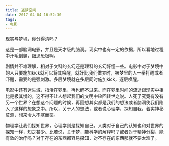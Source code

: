 ```yaml
---
title: 盗梦空间
date: 2017-04-04 16:52:30
tags:
- 电影
---
```


现实与梦境，你分得清吗？

这是一部脑洞电影，并且是天才级的脑洞。现实中也有一定的依据，所以看地过程中汗毛倒竖，细思恐极啊。

剧情并不难理解，相对于文科的玄幻还是理科的玄幻好懂一些。电影中对于梦境中的人只要施加kick就可以将其唤醒，就好比我们做梦时，被梦里的人一拳打醒或者吓醒，需要的是强刺激。多层梦境就在多层同时施加kick，逐层唤醒。

电影中还有迷失域，指活在梦里，再也醒不过来。而在梦里时间的流逝跟现实中相比是极其慢的，这不得不让人想起我们的文明中轮回转世之说。人死了究竟有没有另一个世界？在想这个问题的时候，再回想其实都是我们的想法或者脑洞使我们陷入了这样的想象之中。所以，关于人的想法，或者说心理学，探知自我，着实神秘莫测，想来令人不寒而栗。

物理学让我们探知世界，心理学则是探知自己。人类对于自己的认知也和对世界的探知一样，知之甚少。比若说，关于梦，能科学的解释吗？或者对于精神分裂，能有效的治疗吗？对于存在的东西都容易探知，对不存在的东西那就不要太难了。
